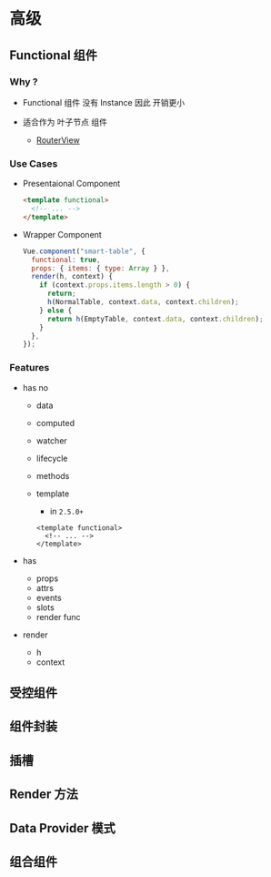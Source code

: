 # 高级

## Functional 组件

### Why ?

- Functional 组件 没有 Instance 因此 开销更小
- 适合作为 叶子节点 组件

  - [RouterView](https://github.com/vuejs/vue-router/blob/dev/src/components/view.js)

### Use Cases

- Presentaional Component

  ```html
  <template functional>
    <!-- ... -->
  </template>
  ```

- Wrapper Component

  ```javascript
  Vue.component("smart-table", {
    functional: true,
    props: { items: { type: Array } },
    render(h, context) {
      if (context.props.items.length > 0) {
        return;
        h(NormalTable, context.data, context.children);
      } else {
        return h(EmptyTable, context.data, context.children);
      }
    },
  });
  ```

### Features

- has no

  - data
  - computed
  - watcher
  - lifecycle
  - methods
  - template

    - in `2.5.0+`

    ```vue
    <template functional>
      <!-- ... -->
    </template>
    ```

- has

  - props
  - attrs
  - events
  - slots
  - render func

- render
  - h
  - context

## 受控组件

## 组件封装

## 插槽

## Render 方法

## Data Provider 模式

## 组合组件
